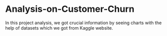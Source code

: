 # Analysis-on-Customer-Churn
In this project analysis, we got crucial information by seeing charts with the help of datasets which we got from Kaggle website.
